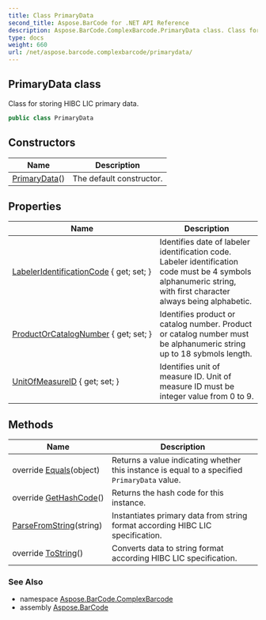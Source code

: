 ```yaml
---
title: Class PrimaryData
second_title: Aspose.BarCode for .NET API Reference
description: Aspose.BarCode.ComplexBarcode.PrimaryData class. Class for storing HIBC LIC primary data
type: docs
weight: 660
url: /net/aspose.barcode.complexbarcode/primarydata/
---
```

## PrimaryData class

Class for storing HIBC LIC primary data.

```csharp
public class PrimaryData
```

## Constructors

| Name | Description |
| --- | --- |
| [PrimaryData](primarydata/)() | The default constructor. |

## Properties

| Name | Description |
| --- | --- |
| [LabelerIdentificationCode](../../aspose.barcode.complexbarcode/primarydata/labeleridentificationcode/) { get; set; } | Identifies date of labeler identification code. Labeler identification code must be 4 symbols alphanumeric string, with first character always being alphabetic. |
| [ProductOrCatalogNumber](../../aspose.barcode.complexbarcode/primarydata/productorcatalognumber/) { get; set; } | Identifies product or catalog number. Product or catalog number must be alphanumeric string up to 18 sybmols length. |
| [UnitOfMeasureID](../../aspose.barcode.complexbarcode/primarydata/unitofmeasureid/) { get; set; } | Identifies unit of measure ID. Unit of measure ID must be integer value from 0 to 9. |

## Methods

| Name | Description |
| --- | --- |
| override [Equals](../../aspose.barcode.complexbarcode/primarydata/equals/)(object) | Returns a value indicating whether this instance is equal to a specified `PrimaryData` value. |
| override [GetHashCode](../../aspose.barcode.complexbarcode/primarydata/gethashcode/)() | Returns the hash code for this instance. |
| [ParseFromString](../../aspose.barcode.complexbarcode/primarydata/parsefromstring/)(string) | Instantiates primary data from string format according HIBC LIC specification. |
| override [ToString](../../aspose.barcode.complexbarcode/primarydata/tostring/)() | Converts data to string format according HIBC LIC specification. |

### See Also

* namespace [Aspose.BarCode.ComplexBarcode](../../aspose.barcode.complexbarcode/)
* assembly [Aspose.BarCode](../../)


